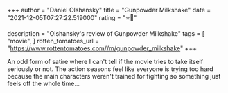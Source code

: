 +++
author = "Daniel Olshansky"
title = "Gunpowder Milkshake"
date = "2021-12-05T07:27:22.519000"
rating = "⭐🌟"

description = "Olshansky's review of Gunpowder Milkshake"
tags = [
    "movie",
]
rotten_tomatoes_url = "https://www.rottentomatoes.com//m/gunpowder_milkshake"
+++

An odd form of satire where I can't tell if the movie tries to take itself seriously or not. The action seasons feel like everyone is trying too hard because the main characters weren't trained for fighting so something just feels off the whole time...
